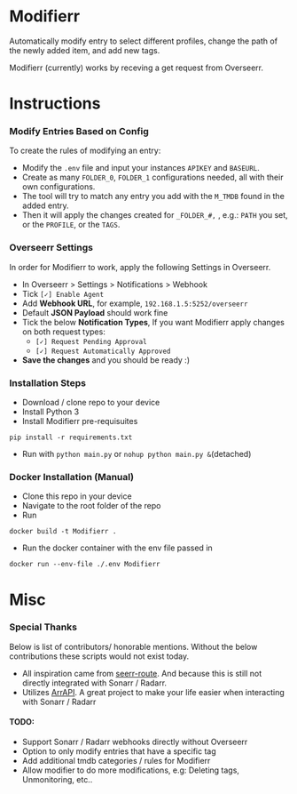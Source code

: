 # Modifierr
Automatically modify entry to select different profiles, change the path of the newly added item, and add new tags.

Modifierr (currently) works by receving a get request from Overseerr.

# Instructions
### Modify Entries Based on Config
To create the rules of modifying an entry:
* Modify the `.env` file and input your instances `APIKEY` and `BASEURL`.
* Create as many `FOLDER_0`, `FOLDER_1` configurations needed, all with their own configurations.
* The tool will try to match any entry you add with the `M_TMDB` found in the added entry.
* Then it will apply the changes created for `_FOLDER_#,` , e.g.: `PATH` you set, or the `PROFILE`, or the `TAGS`.
### Overseerr Settings
In order for Modifierr to work, apply the following Settings in Overseerr.
* In Overseerr > Settings > Notifications > Webhook
* Tick `[✓] Enable Agent`
* Add **Webhook URL**, for example, `192.168.1.5:5252/overseerr`
* Default **JSON Payload** should work fine
* Tick the below **Notification Types**, If you want Modifierr apply changes on both request types: 
     * `[✓] Request Pending Approval`
     * `[✓] Request Automatically Approved`
* **Save the changes** and you should be ready :)

### Installation Steps
* Download / clone repo to your device
* Install Python 3
* Install Modifierr pre-requisuites
```
pip install -r requirements.txt
```
* Run with `python main.py` or `nohup python main.py &`(detached)

### Docker Installation (Manual)
* Clone this repo in your device
* Navigate to the root folder of the repo
* Run
```
docker build -t Modifierr .
```
* Run the docker container with the env file passed in
```
docker run --env-file ./.env Modifierr
```
# Misc
### Special Thanks
Below is list of contributors/ honorable mentions. Without the below contributions these scripts would not exist today.
* All inspiration came from [seerr-route](https://github.com/Fallenbagel/seerr-route). And because this is still not directly integrated with Sonarr / Radarr.
* Utilizes [ArrAPI](https://github.com/meisnate12/ArrAPI). A great project to make your life easier when interacting with Sonarr / Radarr
#### TODO:
* Support Sonarr / Radarr webhooks directly without Overseerr
* Option to only modify entries that have a specific tag
* Add additional tmdb categories / rules for Modifierr
* Allow modifier to do more modifications, e.g: Deleting tags, Unmonitoring, etc..
